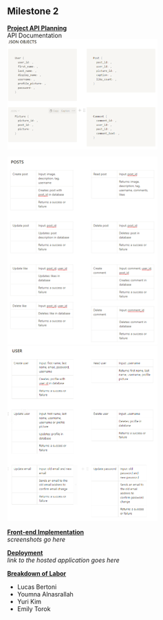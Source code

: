 ## Milestone 2

<ins>**Project API Planning**</ins>  <br>
API Documentation <br>
<img src="..\api planning\JSON objects.PNG" width="350">

<img src="..\api planning\POSTS.PNG" width="350">

<img src="..\api planning\USER.PNG" width="350">

<ins>**Front-end Implementation**</ins> <br>
*screenshots go here*

<ins>**Deployment**</ins> <br>
*link to the hosted application goes here*

<ins>**Breakdown of Labor**</ins> <br>

* Lucas Bertoni
* Youmna Alnasrallah
* Yuri Kim
* Emily Torok
